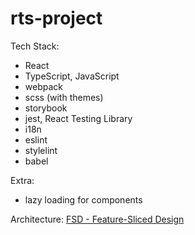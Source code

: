 # rts-project

Tech Stack:
- React
- TypeScript, JavaScript
- webpack
- scss (with themes)
- storybook
- jest, React Testing Library
- i18n
- eslint
- stylelint
- babel

Extra:
- lazy loading for components


Architecture: [FSD - Feature-Sliced Design](https://feature-sliced.design/)
